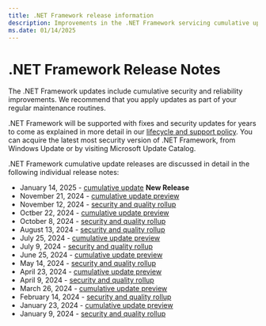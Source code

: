 ```yaml
---
title: .NET Framework release information
description: Improvements in the .NET Framework servicing cumulative updates.
ms.date: 01/14/2025
---
```

# .NET Framework Release Notes

The .NET Framework updates include cumulative security and reliability improvements.  We recommend that you apply updates as part of your regular maintenance routines.

.NET Framework will be supported with fixes and security updates for years to come as explained in more detail in our [lifecycle and support policy](https://learn.microsoft.com/en-us/lifecycle/products/microsoft-net-framework).  You can acquire the latest most security version of .NET Framework, from Windows Update or by visiting Microsoft Update Catalog.

.NET Framework cumulative update releases are discussed in detail in the following individual release notes:

* January 14, 2025 - [cumulative update](https://learn.microsoft.com/en-us/dotnet/framework/release-notes/2025/01-14-january-cumulative-update) **New Release**
* November 21, 2024 - [cumulative update preview](https://learn.microsoft.com/en-us/dotnet/framework/release-notes/2024/11-21-november-preview-cumulative-update)
* November 12, 2024 - [security and quality rollup](https://learn.microsoft.com/en-us/dotnet/framework/release-notes/2024/11-12-november-security-and-quality-rollup)
* Octber 22, 2024 - [cumulative update preview](https://learn.microsoft.com/en-us/dotnet/framework/release-notes/2024/10-22-october-preview-cumulative-update)
* October 8, 2024 - [security and quality rollup](https://learn.microsoft.com/en-us/dotnet/framework/release-notes/2024/10-08-october-security-and-quality-rollup)
* August 13, 2024 - [security and quality rollup](https://learn.microsoft.com/en-us/dotnet/framework/release-notes/2024/08-13-august-security-and-quality-rollup)
* July 25, 2024 - [cumulative update preview](https://learn.microsoft.com/en-us/dotnet/framework/release-notes/2024/07-25-july-preview-cumulative-update)
* July 9, 2024 - [security and quality rollup](https://learn.microsoft.com/en-us/dotnet/framework/release-notes/2024/07-09-july-security-and-quality-rollup)
* June 25, 2024 - [cumulative update preview](https://learn.microsoft.com/en-us/dotnet/framework/release-notes/2024/06-25-june-preview-cumulative-update)
* May 14, 2024 - [security and quality rollup](https://learn.microsoft.com/en-us/dotnet/framework/release-notes/2024/05-14-may-security-and-quality-rollup)
* April 23, 2024 - [cumulative update preview](https://learn.microsoft.com/en-us/dotnet/framework/release-notes/2024/04-23-april-preview-cumulative-update)
* April 9, 2024 - [security and quality rollup](https://learn.microsoft.com/en-us/dotnet/framework/release-notes/2024/04-09-april-security-and-quality-rollup)
* March 26, 2024 - [cumulative update preview](https://learn.microsoft.com/en-us/dotnet/framework/release-notes/2024/03-26-march-preview-cumulative-update)
* February 14, 2024 - [security and quality rollup](https://learn.microsoft.com/en-us/dotnet/framework/release-notes/2024/02-14-february-security-and-quality-rollup)
* January 23, 2024 - [cumulative update preview](https://learn.microsoft.com/en-us/dotnet/framework/release-notes/2024/01-23-january-preview-cumulative-update)
* January 9, 2024 - [security and quality rollup](https://learn.microsoft.com/en-us/dotnet/framework/release-notes/2024/01-09-january-security-and-quality-rollup)
